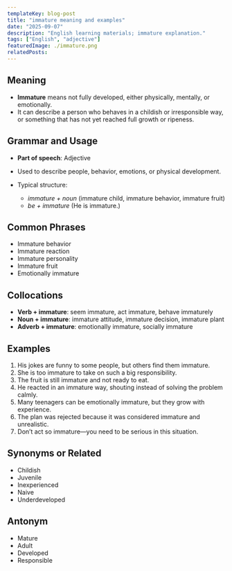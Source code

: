 ```yaml
---
templateKey: blog-post
title: "immature meaning and examples"
date: "2025-09-07"
description: "English learning materials; immature explanation."
tags: ["English", "adjective"]
featuredImage: ./immature.png
relatedPosts:
---
```


## Meaning

- **Immature** means not fully developed, either physically, mentally, or emotionally.
- It can describe a person who behaves in a childish or irresponsible way, or something that has not yet reached full growth or ripeness.

## Grammar and Usage

- **Part of speech**: Adjective
- Used to describe people, behavior, emotions, or physical development.
- Typical structure:

  - _immature + noun_ (immature child, immature behavior, immature fruit)
  - _be + immature_ (He is immature.)

## Common Phrases

- Immature behavior
- Immature reaction
- Immature personality
- Immature fruit
- Emotionally immature

## Collocations

- **Verb + immature**: seem immature, act immature, behave immaturely
- **Noun + immature**: immature attitude, immature decision, immature plant
- **Adverb + immature**: emotionally immature, socially immature

## Examples

1. His jokes are funny to some people, but others find them immature.
2. She is too immature to take on such a big responsibility.
3. The fruit is still immature and not ready to eat.
4. He reacted in an immature way, shouting instead of solving the problem calmly.
5. Many teenagers can be emotionally immature, but they grow with experience.
6. The plan was rejected because it was considered immature and unrealistic.
7. Don’t act so immature—you need to be serious in this situation.

## Synonyms or Related

- Childish
- Juvenile
- Inexperienced
- Naive
- Underdeveloped

## Antonym

- Mature
- Adult
- Developed
- Responsible
